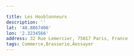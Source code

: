 ```yaml
---

title: Les Houblonneurs
description: ''
lat: '48.8867406'
lon: '2.3234566'
address: 32 Rue Lemercier, 75017 Paris, France
tags: Commerce,Brasserie,Àessayer
---
```

